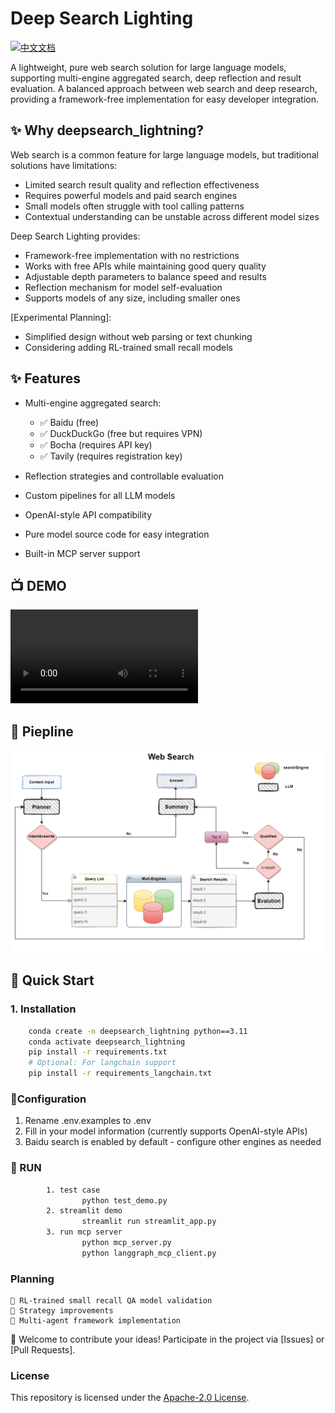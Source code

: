 # Deep Search Lighting


[![中文文档](https://img.shields.io/badge/Docs-中文-blue)](README_zh.md)

A lightweight, pure web search solution for large language models, supporting multi-engine aggregated search, deep reflection and result evaluation. A balanced approach between web search and deep research, providing a framework-free implementation for easy developer integration.

## ✨ Why deepsearch_lightning?

Web search is a common feature for large language models, but traditional solutions have limitations:
- Limited search result quality and reflection effectiveness
- Requires powerful models and paid search engines
- Small models often struggle with tool calling patterns
- Contextual understanding can be unstable across different model sizes

Deep Search Lighting provides:
- Framework-free implementation with no restrictions
- Works with free APIs while maintaining good query quality
- Adjustable depth parameters to balance speed and results
- Reflection mechanism for model self-evaluation
- Supports models of any size, including smaller ones

[Experimental Planning]:
- Simplified design without web parsing or text chunking
- Considering adding RL-trained small recall models


## ✨ Features

- Multi-engine aggregated search:
  - ✅ Baidu (free)
  - ✅ DuckDuckGo (free but requires VPN)
  - ✅ Bocha (requires API key)
  - ✅ Tavily (requires registration key)
  
- Reflection strategies and controllable evaluation
- Custom pipelines for all LLM models
- OpenAI-style API compatibility
- Pure model source code for easy integration
- Built-in MCP server support

## 📺 DEMO
![demo](assets/demo.mp4)  
## 🔄 Piepline
![Piepline](assets/piepline.png) 

## 🚀 Quick Start

### 1. Installation
```bash
    conda create -n deepsearch_lightning python==3.11
    conda activate deepsearch_lightning
    pip install -r requirements.txt
    # Optional: For langchain support
    pip install -r requirements_langchain.txt
```
### 🔧Configuration
1. Rename .env.examples to .env
2. Fill in your model information (currently supports OpenAI-style APIs)
3. Baidu search is enabled by default - configure other engines as needed
### 🚀 RUN
```bash
        1. test case
                python test_demo.py
        2. streamlit demo
                streamlit run streamlit_app.py
        3. run mcp server
                python mcp_server.py 
                python langgraph_mcp_client.py
```

###  Planning
    
    🧪 RL-trained small recall QA model validation
    🧪 Strategy improvements
    🧪 Multi-agent framework implementation


🙌 Welcome to contribute your ideas! Participate in the project via [Issues] or [Pull Requests].

###  License
This repository is licensed under the [Apache-2.0 License](LICENSE).
